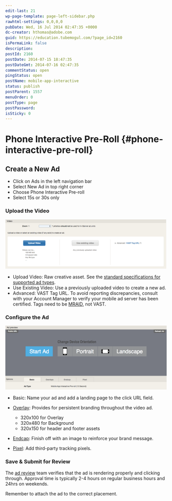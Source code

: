 ```yaml
---
edit-last: 21
wp-page-template: page-left-sidebar.php
rawhtml-settings: 0,0,0,0
pubDate: Wed, 16 Jul 2014 02:47:35 +0000
dc-creator: hthomas@adobe.com
guid: https://education.tubemogul.com/?page_id=2160
isPermaLink: false
description: 
postId: 2160
postDate: 2014-07-15 18:47:35
postDateGmt: 2014-07-16 02:47:35
commentStatus: open
pingStatus: open
postName: mobile-app-interactive
status: publish
postParent: 1557
menuOrder: 0
postType: page
postPassword: 
isSticky: 0
---
```


# Phone Interactive Pre-Roll {#phone-interactive-pre-roll}

## Create a New Ad

* Click on Ads in the left navigation bar
* Select New Ad in top right corner
* Choose Phone Interactive Pre-roll
* Select 15s or 30s only

### Upload the Video
  
[ ![Vast Upload](assets/vast-upload.png)](assets/vast-upload.png)

* Upload Video: Raw creative asset. See the [standard specifications for supported ad types](https://www.tubemogul.com/ad-specs/).
* Use Existing Video: Use a previously uploaded video to create a new ad.
* Advanced: VAST Tag URL. To avoid reporting discrepancies, consult with your Account Manager to verify your mobile ad server has been certified. Tags need to be [MRAID](https://www.iab.com/guidelines/mobile-rich-media-ad-interface-definitions-mraid/), not VAST.

### Configure the Ad
  
[ ![mobile ipr](assets/mobile-ipr.png)](assets/mobile-ipr.png)

* Basic: Name your ad and add a landing page to the click URL field.
* [Overlay](../../../../dsp/execution/ad-unit-setup/overlay.md): Provides for persistent branding throughout the video ad.

    * 320x100 for Overlay
    * 320x480 for Background
    * 320x150 for header and footer assets

* [Endcap](../../../../dsp/planning/ad-formats/ad-features-guide/teasers-endcaps.md): Finish off with an image to reinforce your brand message.
* [Pixel](../../../../dsp/execution/ad-unit-setup/3rd-party-tracking-adserving/tracking-pixels.md):  Add third-party tracking pixels.

### Save & Submit for Review
  
The [ad review](../../../../dsp/execution/ad-unit-setup/ad-reviews.md) team verifies that the ad is rendering properly and clicking through. Approval time is typically 2-4 hours on regular business hours and 24hrs on weekends.
  
Remember to attach the ad to the correct placement.
   
